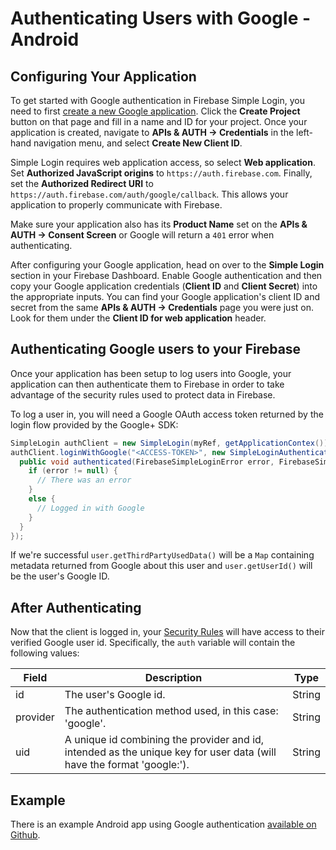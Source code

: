# Authenticating Users with Google - Android


## Configuring Your Application

To get started with Google authentication in Firebase Simple Login, you need to first [create a new Google application](https://cloud.google.com/console). Click the __Create Project__ button on that page and fill in a name and ID for your project. Once your application is created, navigate to __APIs & AUTH → Credentials__ in the left-hand navigation menu, and select __Create New Client ID__.

Simple Login requires web application access, so select __Web application__. Set __Authorized JavaScript origins__ to `https://auth.firebase.com`. Finally, set the __Authorized Redirect URI__ to `https://auth.firebase.com/auth/google/callback`. This allows your application to properly communicate with Firebase.

Make sure your application also has its __Product Name__ set on the __APIs & AUTH → Consent Screen__ or Google will return a `401` error when authenticating.

After configuring your Google application, head on over to the __Simple Login__ section in your Firebase Dashboard. Enable Google authentication and then copy your Google application credentials (__Client ID__ and __Client Secret__) into the appropriate inputs. You can find your Google application's client ID and secret from the same __APIs & AUTH → Credentials__ page you were just on. Look for them under the __Client ID for web application__ header.


## Authenticating Google users to your Firebase

Once your application has been setup to log users into Google, your application can then authenticate them to Firebase in order to take advantage of the security rules used to protect data in Firebase.

To log a user in, you will need a Google OAuth access token returned by the login flow provided by the Google+ SDK:

```java
SimpleLogin authClient = new SimpleLogin(myRef, getApplicationContex());
authClient.loginWithGoogle("<ACCESS-TOKEN>", new SimpleLoginAuthenticatedHandler() {
  public void authenticated(FirebaseSimpleLoginError error, FirebaseSimpleLoginUser user) {
    if (error != null) {
      // There was an error
    }
    else {
      // Logged in with Google
    }
  }
});
```

If we're successful `user.getThirdPartyUsedData()` will be a `Map` containing metadata returned from Google about this user and `user.getUserId()` will be the user's Google ID.


## After Authenticating

Now that the client is logged in, your [Security Rules](https://www.firebase.com/docs/android/guide/securing-data.html) will have access to their verified Google user id. Specifically, the `auth` variable will contain the following values:

| Field | Description | Type |
| --- | --- | --- |
| id | The user's Google id. | String |
| provider | The authentication method used, in this case: 'google'. | String |
| uid | A unique id combining the provider and id, intended as the unique key for user data (will have the format 'google:<id>'). | String |


## Example

There is an example Android app using Google authentication [available on Github](https://github.com/firebase/simple-login-demo-android).
